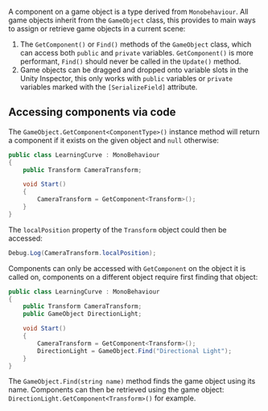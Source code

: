 A component on a game object is a type derived from `Monobehaviour`. All game objects inherit from the `GameObject` class, this provides to main ways to assign or retrieve game objects in a current scene:

1. The `GetComponent()` or `Find()` methods of the `GameObject` class, which can access both `public` and `private` variables. `GetComponent()` is more performant, `Find()` should never be called in the `Update()` method.
2. Game objects can be dragged and dropped onto variable slots in the Unity Inspector, this only works with `public` variables or `private` variables marked with the `[SerializeField]` attribute.

## Accessing components via code
The `GameObject.GetComponent<ComponentType>()` instance method will return a component if it exists on the given object and `null` otherwise:

```c#
public class LearningCurve : MonoBehaviour
{
    public Transform CameraTransform;

    void Start()
    {
        CameraTransform = GetComponent<Transform>();
    }
}
```

The `localPosition` property of the `Transform` object could then be accessed:

```c#
Debug.Log(CameraTransform.localPosition);
```

Components can only be accessed with `GetComponent` on the object it is called on, components on a different object require first finding that object:

```c#
public class LearningCurve : MonoBehaviour
{
    public Transform CameraTransform;
    public GameObject DirectionLight;

    void Start()
    {
        CameraTransform = GetComponent<Transform>();
        DirectionLight = GameObject.Find("Directional Light");
    }
}
```

The `GameObject.Find(string name)` method finds the game object using its name. Components can then be retrieved using the game object: `DirectionLight.GetComponent<Transform>()` for example.